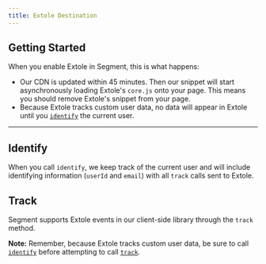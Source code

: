 ```yaml
---
title: Extole Destination
---
```


## Getting Started

When you enable Extole in Segment, this is what happens:

- Our CDN is updated within 45 minutes. Then our snippet will start asynchronously loading Extole's `core.js` onto your page. This means you should remove Extole's snippet from your page.
- Because Extole tracks custom user data, no data will appear in Extole until you [`identify`](#identify) the current user.


- - -


## Identify

When you call `identify`, we keep track of the current user and will include identifying information (`userId` and `email`) with all `track` calls sent to Extole.

## Track

Segment supports Extole events in our client-side library through the `track` method.

**Note:** Remember, because Extole tracks custom user data, be sure to call [`identify`](#identify) before attempting to call [`track`](#track).
